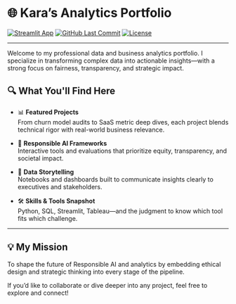 
# 🌐 Kara’s Analytics Portfolio

[![Streamlit App]([https://img.shields.io/badge/Streamlit-Launch%20App-ff4b4b?style=flat-square&logo=streamlit)](https://streamlit.io/](https://app.snowflake.com/xcwvuun/go02139/#/streamlit-apps/POLICY_DOCUMENTS.PUBLIC.EBB6N41NVR3VQHO9))
[![GitHub Last Commit](https://img.shields.io/github/last-commit/yourusername/kara-portfolio?style=flat-square)](https://github.com/yourusername/kara-portfolio)
[![License](https://img.shields.io/badge/license-MIT-green?style=flat-square)](LICENSE)

---

Welcome to my professional data and business analytics portfolio. I specialize in transforming complex data into actionable insights—with a strong focus on fairness, transparency, and strategic impact.

## 🔍 What You'll Find Here

- 📊 **Featured Projects**  
  From churn model audits to SaaS metric deep dives, each project blends technical rigor with real-world business relevance.

- 🧭 **Responsible AI Frameworks**  
  Interactive tools and evaluations that prioritize equity, transparency, and societal impact.

- 🧠 **Data Storytelling**  
  Notebooks and dashboards built to communicate insights clearly to executives and stakeholders.

- 🛠️ **Skills & Tools Snapshot**  
  Python, SQL, Streamlit, Tableau—and the judgment to know which tool fits which challenge.

---

## 💡 My Mission

To shape the future of Responsible AI and analytics by embedding ethical design and strategic thinking into every stage of the pipeline.

If you’d like to collaborate or dive deeper into any project, feel free to explore and connect!
